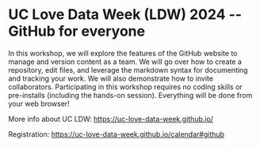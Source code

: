 # UC Love Data Week (LDW) 2024 -- GitHub for everyone

In this workshop, we will explore the features of the GitHub website to manage and version content as a team. We will go over how to create a repository, edit files, and leverage the markdown syntax for documenting and tracking your work. We will also demonstrate how to invite collaborators. Participating in this workshop requires no coding skills or pre-installs (including the hands-on session). Everything will be done from your web browser!


More info about UC LDW: https://uc-love-data-week.github.io/

Registration: https://uc-love-data-week.github.io/calendar#github 
